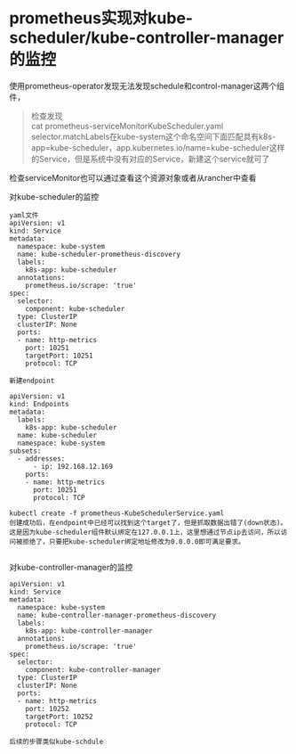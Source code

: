 
# prometheus实现对kube-scheduler/kube-controller-manager的监控

使用prometheus-operator发现无法发现schedule和control-manager这两个组件，

> 检查发现  
 cat prometheus-serviceMonitorKubeScheduler.yaml   
selector.matchLabels在kube-system这个命名空间下面匹配具有k8s-app=kube-scheduler，app.kubernetes.io/name=kube-scheduler这样的Service，但是系统中没有对应的Service，新建这个service就可了

检查serviceMonitor也可以通过查看这个资源对象或者从rancher中查看


对kube-scheduler的监控
```
yaml文件
apiVersion: v1
kind: Service
metadata:
  namespace: kube-system
  name: kube-scheduler-prometheus-discovery
  labels:
    k8s-app: kube-scheduler
  annotations:
    prometheus.io/scrape: 'true'
spec:
  selector:
    component: kube-scheduler
  type: ClusterIP
  clusterIP: None
  ports:
  - name: http-metrics
    port: 10251
    targetPort: 10251
    protocol: TCP

新建endpoint

apiVersion: v1
kind: Endpoints
metadata:
  labels:
    k8s-app: kube-scheduler
  name: kube-scheduler
  namespace: kube-system
subsets:
  - addresses:
      - ip: 192.168.12.169
    ports:
    - name: http-metrics
      port: 10251
      protocol: TCP

kubectl create -f prometheus-KubeSchedulerService.yaml
创建成功后，在endpoint中已经可以找到这个target了，但是抓取数据出错了(down状态)。
这是因为kube-scheduler组件默认绑定在127.0.0.1上，这里想通过节点ip去访问，所以访问被拒绝了，只要把kube-scheduler绑定地址修改为0.0.0.0即可满足要求。


```
对kube-controller-manager的监控

```
apiVersion: v1
kind: Service
metadata:
  namespace: kube-system
  name: kube-controller-manager-prometheus-discovery
  labels:
    k8s-app: kube-controller-manager
  annotations:
    prometheus.io/scrape: 'true'
spec:
  selector:
    component: kube-controller-manager
  type: ClusterIP
  clusterIP: None
  ports:
  - name: http-metrics
    port: 10252
    targetPort: 10252
    protocol: TCP

后续的步骤类似kube-schdule
```





